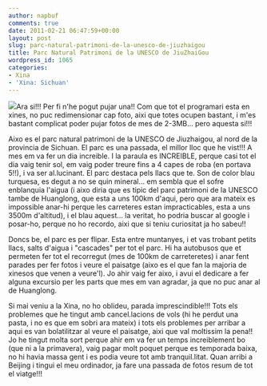 ```yaml
---
author: napbuf
comments: true
date: 2011-02-21 06:47:59+00:00
layout: post
slug: parc-natural-patrimoni-de-la-unesco-de-jiuzhaigou
title: Parc Natural Patrimoni de la UNESCO de JiuZhaiGou
wordpress_id: 1065
categories:
- Xina
- 'Xina: Sichuan'
---
```


[![](http://napbuf.files.wordpress.com/2011/02/img_9870.jpg)](http://napbuf.files.wordpress.com/2011/02/img_9870.jpg)Ara si!!! Per fi n'he pogut pujar una!! Com que tot el programari esta en xines, no puc redimensionar cap foto, aixi que totes ocupen bastant, i m'es bastant complicat poder pujar fotos de mes de 2-3MB... pero aquesta si!!!

Aixo es el parc natural patrimoni de la UNESCO de Jiuzhaigou, al nord de la provincia de Sichuan. El parc es una passada, el millor lloc que he vist!!! A mes em va fer un dia increible. I la paraula es INCREIBLE, perque casi tot el dia vaig tenir sol, em vaig poder treure fins a 4 capes de roba (en portava 5!!), i va ser al.lucinant. El parc destaca pels llacs que te. Son de color blau turquesa, es degut a no se quin mineral... em sembla que el sofre enblanquia l'aigua (i aixo diria que es tipic del parc patrimoni de la UNESCO tambe de Huanglong, que esta a uns 100km d'aqui, pero que ara mateix es impossible anar-hi perque les carreteres estan impracticables, esta a uns 3500m d'altitud), i el blau aquest... la veritat, ho podria buscar al google i posar-ho, perque no ho recordo, aixi que si teniu curiositat ja ho sabeu!!

Doncs be, el parc es per flipar. Esta entre muntanyes, i et vas trobant petits llacs, salts d'aigua i "cascades" per tot el parc. Hi ha autobusos que et permeten fer tot el recorregut (mes de 100km de carreteretes) i anar fent parades per fer fotos i veure el paisatge (aixo es el que fan la majoria de xinesos que venen a veure'l). Jo ahir vaig fer aixo, i avui el dedicare a fer alguna excursio per les parts que mes em van agradar, ja que no puc anar al de Huanglong.

Si mai veniu a la Xina, no ho oblideu, parada imprescindible!!! Tots els problemes que he tingut amb cancel.lacions de vols (hi he perdut una pasta, i no es que em sobri ara mateix) i tots els problemes per arribar a aqui es van bolatilitzar al veure el paisatge, aixi que val moltissim la pena!! Jo he tingut molta sort perque ahir em va fer un temps increiblement bo (que ni a la primavera), vaig pagar molt poquet perque es temporada baixa, no hi havia massa gent i es podia veure tot amb tranquil.litat. Quan arribi a Beijing i tingui el meu ordinador, ja fare una passada de fotos resum de tot el viatge!!!
